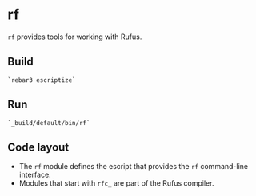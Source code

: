 # rf

`rf` provides tools for working with Rufus.

## Build

    `rebar3 escriptize`

## Run

    `_build/default/bin/rf`

## Code layout

- The `rf` module defines the escript that provides the `rf` command-line
  interface.
- Modules that start with `rfc_` are part of the Rufus compiler.
